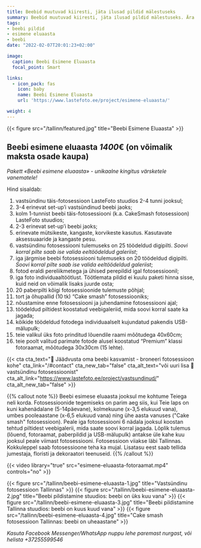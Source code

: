 ```yaml
---
title: Beebid muutuvad kiiresti, jäta ilusad pildid mälestuseks
summary: Beebid muutuvad kiiresti, jäta ilusad pildid mälestuseks. Ära raiska aega – Telli beebifotosessioon kohe
tags:
- beebi pildid
- esimene eluaasta
- beebi
date: "2022-02-07T20:01:23+02:00"

image:
  caption: Beebi Esimene Eluaasta
  focal_point: Smart

links:
  - icon_pack: fas
    icon: baby
    name: Beebi Esimene Eluaasta
    url: 'https://www.lastefoto.ee/project/esimene-eluaasta/'

weight: 4
---
```

{{< figure src="/tallinn/featured.jpg" title="Beebi Esimene Eluaasta" >}}

## Beebi esimene eluaasta *1400*€ (on võimalik maksta osade kaupa)
_Pakett «Beebi esimene eluaasta» - unikaalne kingitus värsketele vanematele!_ 

Hind sisaldab: 
1. vastsündinu täis-fotosessioon LasteFoto stuudios 2-4 tunni jooksul;
2. 3-4 erinevat set-up’i vastsündinud beebi jaoks;
3. kolm 1-tunnist beebi täis-fotosessiooni (k.a. CakeSmash fotosessioon) LasteFoto stuudios;
4. 2-3 erinevat set-up’i beebi jaoks;
5. erinevate mütsikeste, kangaste, korvikeste kasutus. Kasutavate aksessuaaride ja kangaste pesu.
6. vastsündinu fotosessiooni tulemuseks on 25 töödeldud digipilti. _Soovi korral pilte saab ise valida eeltöödeldud galeriist_;
7. iga järgmise beebi fotosessiooni tulemuseks on 20 töödeldud digipilti. _Soovi korral pilte saab ise valida eeltöödeldud galeriist_;
8. fotod eraldi pereliikmetega ja ühised perepildid igal fotosessioonil;
9. iga foto individuaaltöötlust. Töötlemata pildid ei kuulu paketi hinna sisse, kuid neid on võimalik lisaks juurde osta;
10. 20 paberpilti kõigi fotosessioonide tulemuste põhjal;
11. tort ja õhupallid (10 tk) “Cake smash” fotosessiooniks;
12. nõustamine enne fotosessiooni ja juhendamine fotosessiooni ajal;
13. töödeldud piltidest koostatud veebigaleriid, mida soovi korral saate ka jagada;
14. kõikide töödeldud fotodega individuaalselt kujundatud pakendis USB-mälupulk;
15. teie valikul üks foto prinditud lõuendile raami mõõtudega 40х60cm;
16. teie poolt valitud parimate fotode alusel koostatud “Premium” klassi fotoraamat, mõõtudega 30х30cm (15 lehte).

{{< cta cta_text="💛 Jäädvusta oma beebi kasvamist - broneeri fotosessioon kohe" cta_link="/#contact" cta_new_tab="false" cta_alt_text="või uuri lisa 👶 vastsündinu fotosessioonist" cta_alt_link="https://www.lastefoto.ee/project/vastsundinud/" cta_alt_new_tab="false" >}}

{{% callout note %}}
Beebi esimese eluaasta jooksul me kohtume Teiega neli korda. Fotosessioonide tegemiseks on parim aeg siis, kui Teie laps on kuni kahenädalane (5-14päevane), kolmekuune (x-3,5 elukuud vana), umbes pooleaastane (x-6,5 elukuud vana) ning ühe aasta vanuses ("Cake smash" fotosessioon). Peale iga fotosessiooni 6 nädala jooksul koostan tehtud piltidest veebigalerii, mida saate soovi korral jagada. Lõplik tulemus (lõuend, fotoraamat, paberpildid ja USB-mälupulk) antakse üle kahe kuu jooksul peale viimast fotosessiooni. Fotosessioon viiakse läbi Tallinnas. Kokkuleppel saab fotosessioone teha ka mujal. Lisatasu eest saab tellida jumestaja, floristi ja dekoraatori teenuseid. 
{{% /callout %}}

{{< video library="true" src="esimene-eluaasta-fotoraamat.mp4" controls="no" >}}

{{< figure src="/tallinn/beebi-esimene-eluaasta-1.jpg" title="Vastsündinu fotosessioon Tallinnas" >}}
{{< figure src="/tallinn/beebi-esimene-eluaasta-2.jpg" title="Beebi pildistamine stuudios: beebi on üks kuu vana" >}}
{{< figure src="/tallinn/beebi-esimene-eluaasta-3.jpg" title="Beebi pildistamine Tallinna stuudios: beebi on kuus kuud vana" >}}
{{< figure src="/tallinn/beebi-esimene-eluaasta-4.jpg" title="Cake smash fotosessioon Tallinnas: beebi on uheaastane" >}}

_Kasuta Facebook Messenger/WhatsApp nuppu lehe paremast nurgast, või helista +37255599546_
